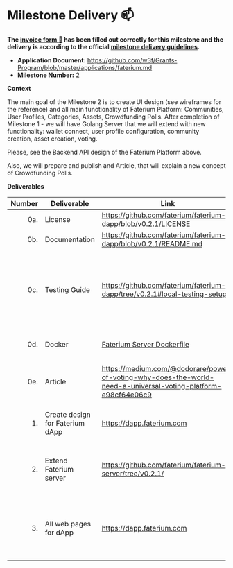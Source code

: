 # Milestone Delivery :mailbox:

**The [invoice form :pencil:](https://docs.google.com/forms/d/e/1FAIpQLSfmNYaoCgrxyhzgoKQ0ynQvnNRoTmgApz9NrMp-hd8mhIiO0A/viewform) has been filled out correctly for this milestone and the delivery is according to the official [milestone delivery guidelines](https://github.com/w3f/Grants-Program/blob/master/docs/milestone-deliverables-guidelines.md).**

* **Application Document:** https://github.com/w3f/Grants-Program/blob/master/applications/faterium.md
* **Milestone Number:** 2

**Context**

The main goal of the Milestone 2 is to create UI design (see wireframes for the reference) and all main functionality of Faterium Platform: Communities, User Profiles, Categories, Assets, Crowdfunding Polls. After completion of Milestone 1 - we will have Golang Server that we will extend with new functionality: wallet connect, user profile configuration, community creation, asset creation, voting.

Please, see the Backend API design of the Faterium Platform above.

Also, we will prepare and publish and Article, that will explain a new concept of Crowdfunding Polls.

**Deliverables**

| Number | Deliverable | Link | Notes |
| -----: | ----------- | ------------- | ------------- |
| 0a. | License | https://github.com/faterium/faterium-dapp/blob/v0.2.1/LICENSE | Apache License 2.0 |
| 0b. | Documentation | https://github.com/faterium/faterium-dapp/blob/v0.2.1/README.md | [faterium-dapp/README](https://github.com/faterium/faterium-dapp/blob/v0.2.1/README.md) |
| 0c. | Testing Guide | https://github.com/faterium/faterium-dapp/tree/v0.2.1#local-testing-setup | Documentation on how to run PlayWright E2E tests for Faterium dApp (we implemented E2E tests for UI as it's makes sense more than Unit). And added [docker-compose file](https://github.com/faterium/faterium-dapp/blob/v0.2.1/docker-compose.yml) for better testing experience. |
| 0d. | Docker | [Faterium Server Dockerfile](https://github.com/faterium/faterium-server/blob/v0.2.1/Dockerfile) | Dockerfiles for [server](https://github.com/faterium/faterium-server/blob/v0.2.1/Dockerfile) and [docker-compose for web tests](https://github.com/faterium/faterium-dapp/blob/v0.2.1/docker-compose.yml). |
| 0e. | Article | https://medium.com/@dodorare/power-of-voting-why-does-the-world-need-a-universal-voting-platform-e98cf64e06c9 | We wrote an article that explains Faterium goals, Crowdfunding Polls, and future plans. [Published on Medium](https://medium.com/@dodorare/power-of-voting-why-does-the-world-need-a-universal-voting-platform-e98cf64e06c9). |
| 1. | Create design for Faterium dApp | https://dapp.faterium.com | We designed minimalistic Faterium UI that already available on https://dapp.faterium.com. |
| 2. | Extend Faterium server | https://github.com/faterium/faterium-server/tree/v0.2.1/ | We updated server collections for new features like: Communities, User Profiles, Categories, Assets. |
| 3. | All web pages for dApp | https://dapp.faterium.com | [Communities](https://dapp.faterium.com/communities), [Open Community](https://dapp.faterium.com/communities/polkadot), [User Profiles](https://dapp.faterium.com/profiles/jonsnowfan), [Categories](https://dapp.faterium.com/categories), [Category creation](https://dapp.faterium.com/create/category), [Assets creation](https://dapp.faterium.com/create/asset), [Crowdfunding Polls](https://dapp.faterium.com/create/poll), [User Profile configuration](https://dapp.faterium.com/create/profile), [Community creation](https://dapp.faterium.com/create/community) |
